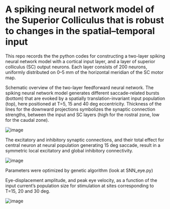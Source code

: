 # A spiking neural network  model of the Superior Colliculus  that is robust to changes  in the spatial–temporal input
This repo records the the python codes for constructing a two-layer spiking neural network model with a cortical input 
layer, and a layer of superior colliculus (SC) output neurons. Each layer consists of 200 neurons, uniformly distributed on 0–5 mm of the horizontal meridian of the SC motor map.

Schematic overview of the two-layer feedforward neural network. The spiking neural network model generates different saccade-related bursts (bottom) that are evoked by a spatially translation-invariant input population (top), here positioned at T=5, 15 and 40 deg eccentricity. Thickness of the lines for the downward projections symbolizes the synaptic connection strengths, between the input and SC layers (high for the rostral zone, low for the caudal zone).


![image](https://github.com/user-attachments/assets/4d36e7b5-7345-4140-aad7-158dc7857c85)


The excitatory and inhibitory synaptic connections, and their total effect  for central neuron at neural population generating 15 deg saccade, result in a symmetric local excitatory and global inhibitory connectivity. 

![image](https://github.com/user-attachments/assets/ef1be35f-388e-4451-a5d7-75d51fc401aa)

Parameters were optimized by genetic algorithm (look at SNN_eye.py)


Eye-displacement amplitude, and peak eye velocity, as a function of the input current’s population size for stimulation at sites corresponding to T=15, 20 and 30 deg. 

![image](https://github.com/user-attachments/assets/27c65007-fd68-474b-a0ae-591a7d3e80ca)


